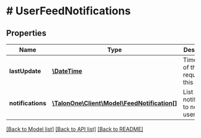 # # UserFeedNotifications

## Properties

Name | Type | Description | Notes
------------ | ------------- | ------------- | -------------
**lastUpdate** | [**\DateTime**](\DateTime.md) | Timestamp of the last request for this list. | 
**notifications** | [**\TalonOne\Client\Model\FeedNotification[]**](FeedNotification.md) | List of all notifications to notify the user about. | 

[[Back to Model list]](../../README.md#documentation-for-models) [[Back to API list]](../../README.md#documentation-for-api-endpoints) [[Back to README]](../../README.md)


